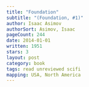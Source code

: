 ```yaml
---
title: "Foundation"
subtitle: "(Foundation, #1)"
author: Isaac Asimov
authorSort: Asimov, Isaac
pageCount: 244
date: 2014-01-01
written: 1951
stars: 3
layout: post
category: book
tags: read unreviewed scifi
mapping: USA, North America
---
```

